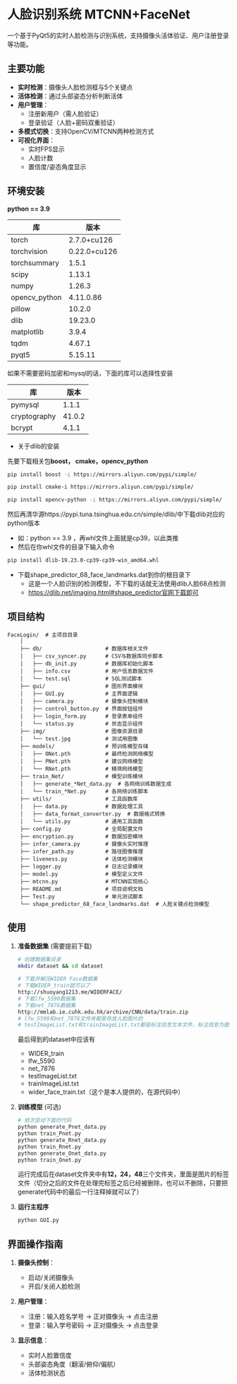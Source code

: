 # 人脸识别系统 MTCNN+FaceNet

一个基于PyQt5的实时人脸检测与识别系统，支持摄像头活体验证、用户注册登录等功能。

## 主要功能

- **实时检测**：摄像头人脸检测框与5个关键点
- **活体检测**：通过头部姿态分析判断活体
- **用户管理**：
  - 注册新用户（需人脸验证）
  - 登录验证（人脸+密码双重验证）
- **多模式切换**：支持OpenCV/MTCNN两种检测方式
- **可视化界面**：
  - 实时FPS显示
  - 人脸计数
  - 置信度/姿态角度显示

##  环境安装

**python == 3.9**

| 库            | 版本         |
| ------------- | ------------ |
| torch         | 2.7.0+cu126  |
| torchvision   | 0.22.0+cu126 |
| torchsummary  | 1.5.1        |
| scipy         | 1.13.1       |
| numpy         | 1.26.3       |
| opencv_python | 4.11.0.86    |
| pillow        | 10.2.0       |
| dlib          | 19.23.0      |
| matplotlib    | 3.9.4        |
| tqdm          | 4.67.1       |
| pyqt5         | 5.15.11      |

如果不需要密码加密和mysql的话，下面的库可以选择性安装

| 库           | 版本   |
| ------------ | ------ |
| pymysql      | 1.1.1  |
| cryptography | 41.0.2 |
| bcrypt       | 4.1.1  |

* 关于dlib的安装

先要下载相关包**boost， cmake，opencv_python**

```bash
pip install boost -i https://mirrors.aliyun.com/pypi/simple/

pip install cmake-i https://mirrors.aliyun.com/pypi/simple/

pip install opencv-python -i https://mirrors.aliyun.com/pypi/simple/
```

然后再清华源https://pypi.tuna.tsinghua.edu.cn/simple/dlib/中下载dlib对应的python版本

* 如：python == 3.9 ，再whl文件上面就是cp39，以此类推
* 然后在你whl文件的目录下输入命令

```bash
pip install dlib-19.23.0-cp39-cp39-win_amd64.whl
```

* 下载shape_predictor_68_face_landmarks.dat到你的根目录下
  * 这是一个人脸识别的检测模型，不下载的话就无法使用dlib人脸68点检测
  * https://dlib.net/imaging.html#shape_predictor官网下载即可

## 项目结构

```
FaceLogin/  # 主项目目录
    │
    ├── db/                    # 数据库相关文件
    │   ├── csv_syncer.py      # CSV与数据库同步脚本
    │   ├── db_init.py         # 数据库初始化脚本
    │   ├── info.csv           # 用户信息数据文件
    │   └── test.sql           # SQL测试脚本
    ├── gui/                   # 图形界面模块
    │   ├── GUI.py             # 主界面逻辑
    │   ├── camera.py          # 摄像头控制模块
    │   ├── control_button.py  # 界面按钮组件
    │   ├── login_form.py      # 登录表单组件 
    │   └── status.py          # 状态显示组件
    ├── img/                   # 图像资源目录
    │   └── test.jpg           # 测试用图像
    ├── models/                # 预训练模型存储
    │   ├── ONet.pth           # 最终检测网络模型
    │   ├── PNet.pth           # 建议网络模型 
    │   └── RNet.pth           # 精筛网络模型
    ├── train_Net/             # 模型训练模块
    │   ├── generate_*Net_data.py  # 各网络训练数据生成
    │   └── train_*Net.py      # 各网络训练脚本
    ├── utils/                 # 工具函数库
    │   ├── data.py            # 数据处理工具
    │   ├── data_format_converter.py  # 数据格式转换
    │   └── utils.py           # 通用工具函数
    ├── config.py              # 全局配置文件
    ├── encryption.py          # 数据加密模块
    ├── infer_camera.py        # 摄像头实时推理
    ├── infer_path.py          # 路径图像推理
    ├── liveness.py            # 活体检测模块
    ├── logger.py              # 日志记录模块
    ├── model.py               # 模型定义文件
    ├── mtcnn.py               # MTCNN实现核心
    ├── README.md              # 项目说明文档
    ├── Test.py                # 单元测试脚本
    └── shape_predictor_68_face_landmarks.dat  # 人脸关键点检测模型

```

## 使用

1. **准备数据集** (需要提前下载)
   ```bash
   # 创建数据集目录
   mkdir dataset && cd dataset
    
   # 下载并解压WIDER Face数据集
   # 下载WIDER_train就可以了
   http://shuoyang1213.me/WIDERFACE/
   # 下载lfw_5590数据集
   # 下载net_7876数据集
   http://mmlab.ie.cuhk.edu.hk/archive/CNN/data/train.zip
   # lfw_5590和net_7876文件夹都是存放人脸图片的
   # testImageList.txt和trainImageList.txt都是标注信息文本文件，标注信息为图片文件、人脸box的坐标位置、人脸5个关键点的坐标位置
   ```
   
   最后得到的dataset中应该有
   
   * WIDER_train
   * lfw_5590
   * net_7876
   * testImageList.txt
   * trainImageList.txt
   * wider_face_train.txt（这个是本人提供的，在源代码中）
   
2. **训练模型** (可选)
   
   ```bash
   # 依次启动下面的代码
   python generate_Pnet_data.py
   python train_Pnet.py
   python generate_Rnet_data.py
   python train_Rnet.py
   python generate_Onet_data.py
   python train_Onet.py
   ```
   
   运行完成后在dataset文件夹中有**12，24，48**三个文件夹，里面是图片的标签文件（切分之后的文件在处理完标签之后已经被删除，也可以不删除，只要把generate代码中的最后一行注释掉就可以了）
   
3. **运行主程序**
   ```bash
   python GUI.py
   ```

## 界面操作指南

1. **摄像头控制**：
   -  启动/关闭摄像头
   - 开启/关闭人脸检测

2. **用户管理**：
   -  注册：输入姓名学号 -> 正对摄像头 -> 点击注册
   -  登录：输入学号密码 -> 正对摄像头 -> 点击登录

3. **显示信息**：
   - 实时人脸置信度
   - 头部姿态角度（翻滚/俯仰/偏航）
   - 活体检测状态
